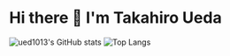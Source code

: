 # Hi there 👋 I'm Takahiro Ueda

![ued1013's GitHub stats](https://github-readme-stats.vercel.app/api?username=ued1013&theme=vue-dark&show_icons=true)
![Top Langs](https://github-readme-stats.vercel.app/api/top-langs/?username=ued1013&theme=vue-dark&show_icons=true&layout=compact)

<!--
**ued1013/ued1013** is a ✨ _special_ ✨ repository because its `README.md` (this file) appears on your GitHub profile.

Here are some ideas to get you started:

- 🔭 I’m currently working on ...
- 🌱 I’m currently learning ...
- 👯 I’m looking to collaborate on ...
- 🤔 I’m looking for help with ...
- 💬 Ask me about ...
- 📫 How to reach me: ...
- 😄 Pronouns: ...
- ⚡ Fun fact: ...
-->
